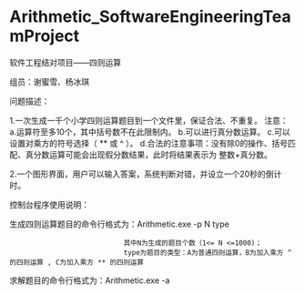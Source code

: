 # Arithmetic_SoftwareEngineeringTeamProject
软件工程结对项目——四则运算

组员：谢蜜雪、杨冰琪

问题描述：

1.一次生成一千个小学四则运算题目到一个文件里，保证合法、不重复。
注意：
a.运算符至多10个，其中括号数不在此限制内。
b.可以进行真分数运算。
c.可以设置对乘方的符号选择（ ** 或 ^ ）。
d.合法的注意事项：没有除0的操作、括号匹配、真分数运算可能会出现假分数结果，此时将结果表示为 整数+真分数。

2.一个图形界面，用户可以输入答案，系统判断对错，并设立一个20秒的倒计时。

控制台程序使用说明：

生成四则运算题目的命令行格式为：Arithmetic.exe -p N type

                                其中N为生成的题目个数（1<= N <=1000)；
                                type为题目的类型：A为普通四则运算，B为加入乘方 ^ 的四则运算 , C为加入乘方 ** 的四则运算
                                
求解题目的命令行格式为：Arithmetic.exe -a

